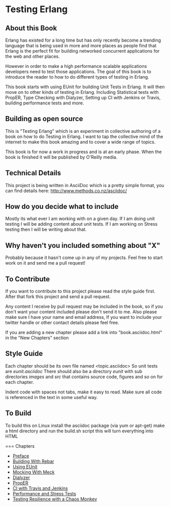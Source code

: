 
# Testing Erlang

## About this Book

Erlang has existed for a long time but has only recently become a
trending language that is being used in more and more places as people
find that Erlang is the perfect fit for building networked concurrent
applications for the web and other places.

However in order to make a high performance scalable applications
developers need to test those applications. The goal of this book is
to introduce the reader to how to do different types of testing in
Erlang. 

This book starts with using EUnit for building Unit Tests in
Erlang. It will then move on to other kinds of testing in
Erlang. Including Statistical tests with PropER, Type Checking
with Dialyzer, Setting up CI with Jenkins or Travis, building
performance tests and more.


## Building as open source

This is "Testing Erlang" which is an experiment in collective
authoring of a book on how to do Testing in Erlang. I want to tap the
collective mind of the internet to make this book amazing and to cover
a wide range of topics.

This book is for now a work in progress and is at an early phase.
When the book is finished it will be published by O'Reilly media.

## Technical Details


This project is being written in AsciiDoc which is a pretty simple
format, you can find details here: http://www.methods.co.nz/asciidoc/

## How do you decide what to include

Mostly its what ever I am working with on a given day. If I am doing
unit testing I will be adding content about unit tests. If I am
working on Stress testing then I will be writing about that. 

## Why haven't you included something about "X"

Probably because it hasn't come up in any of my projects. Feel free to
start work on it and send me a pull request!

## To Contribute

If you want to contribute to this project please read the style guide
first. After that fork this project and send a pull request.

Any content I receive by pull request may be included in the book, so
if you don't want your content included please don't send it to
me. Also please make sure I have your name and email address, If you
want to include your twitter handle or other contact details please
feel free. 

If you are adding a new chapter please add a link into
"book.asciidoc.html" in the "New Chapters" section

## Style Guide

Each chapter should be its own file named <topic.asciidoc> So unit tests
are *eunit.asciidoc* There should also be a directory *eunit* with sub
directories *images* and *src* that contains source code, figures and
so on for each chapter.

Indent code with spaces not tabs, make it easy to read. Make sure all
code is referenced in the text in some useful way. 


## To Build 

To build this on Linux install the asciidoc package (via yum or
apt-get) make a html directory and run the build.sh script this will
turn everything into HTML


=== Chapters

* [Preface](preface.asciidoc)
* [Building With Rebar](rebar.asciidoc)
* [Using EUnit](eunit.asciidoc)
* [Mocking With Meck](meck.asciidoc)
* [Dialyzer](dialyzer.asciidoc)
* [PropER](proper.asciidoc)
* [CI with Travis and Jenkins](ci.asciidoc)
* [Performance and Stress Tests](performance_tests.asciidoc)
* [Testing Resilience with a Chaos Monkey](chaos_monkey.asciidoc)
